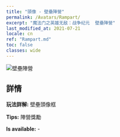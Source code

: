 ```yaml
---
title: "頭像 - 壁壘陣營"
permalink: /Avatars/Rampart/
excerpt: "魔法门之英雄无敌：战争纪元  壁壘陣營"
last_modified_at: 2021-07-21
locale: cn
ref: "Rampart.md"
toc: false
classes: wide
---
```

 ![壁壘陣營](/images/a/avatarFrame_12.png)

## 詳情

 **玩法詳解:** 壁壘頭像框 

 **Tips:** 陣營獎勵 

 **Is available:**  - 

